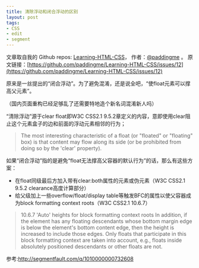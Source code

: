 ```yaml
---
title: 清除浮动和闭合浮动的区别
layout: post
tags:
- CSS
- edit
- segment
---
```



 文章取自我的 Github  repos: [Learning-HTML-CSS](https://github.com/paddingme/Learning-HTML-CSS)， 作者：[@paddingme](http://padding.me/about.html) 。 
  原文链接：[https://github.com/paddingme/Learning-HTML-CSS/issues/12](https://github.com/paddingme/Learning-HTML-CSS/issues/12)

原来是一丝提出的“闭合浮动”。为了避免混淆，还是说全吧，“使float元素可以撑高父元素”。

（国内页面重构已经足够乱了还需要特地造个新名词混淆新人吗）

“清除浮动”源于clear float即W3C CSS2.1 9.5.2章定义的内容，意即使用clear阻止这个元素盒子的边和前面的浮动元素相邻的行为；

> The most interesting characteristic of a float (or "floated" or "floating" box) is that content may flow along its side (or be prohibited from doing so by the 'clear' property).

如果“闭合浮动”指的是避免“float无法撑高父容器的默认行为”的话，那么有这些方案：

- 在float同级最后方加入带有clear:both属性的元素或伪元素（W3C CSS2.1 9.5.2 clearance高度计算部分）
- 给父级加上一些overflow/float/display table等触发BFC的属性以使父容器成为block formatting context roots（W3C CSS2.1 10.6.7）

>10.6.7 'Auto' heights for block formatting context roots
In addition, if the element has any floating descendants whose bottom margin edge is below the element's bottom content edge, then the height is increased to include those edges. Only floats that participate in this block formatting context are taken into account, e.g., floats inside absolutely positioned descendants or other floats are not.

参考:<http://segmentfault.com/q/1010000000732608>